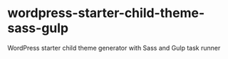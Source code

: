 # wordpress-starter-child-theme-sass-gulp
WordPress starter child theme generator with Sass and Gulp task runner
